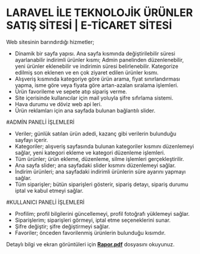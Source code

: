 # LARAVEL İLE TEKNOLOJİK ÜRÜNLER SATIŞ SİTESİ | E-TİCARET SİTESİ
Web sitesinin barındırdığı hizmetler;

- Dinamik bir sayfa yapısı. Ana sayfa kısmında değiştirilebilir süresi ayarlanabilir indirimli ürünler kısmı; Admin panelinden düzenlenebilir, yeni ürünler eklenebilir ve indirimin süresi belirlenebilir. Kategorize edilmiş son eklenen ve en çok ziyaret edilen ürünler kısmı. 
- Alışveriş kısmında kategoriye göre ürün arama, fiyat sınırlandırması yapma, isme göre veya fiyata göre artan-azalan sıralama işlemleri. 
- Ürün favorileme ve sepete atıp sipariş verme.
- Site içerisinde kullanıcılar için mail yoluyla şifre sıfırlama sistemi.
- Hava durumu ve döviz web api leri.
- Ürün reklamları için ana sayfada bulunan bağlantılı slider.

#ADMİN PANELİ İŞLEMLERİ
- Veriler; günlük satılan ürün adedi, kazanç gibi verilerin bulunduğu sayfayı içerir.
- Kategoriler; alışveriş sayfasında bulunan kategoriler kısmını düzenlemeyi sağlar, yeni kategori ekleme ve kategori düzenleme işlemleri.
- Tüm ürünler; ürün ekleme, düzenleme, silme işlemleri gerçekleştirilir.
- Ana sayfa slider; ana sayfadaki slider kısmını düzenlemeyi sağlar.
- İndirim ürünleri; ana sayfadaki indirimli ürünlerin süre ayarını yapmayı sağlar.
- Tüm siparişler; bütün siparişleri gösterir, sipariş detayı, sipariş durumu iptal ve kabul etmeyi sağlar.

#KULLANICI PANELİ İŞLEMLERİ
- Profilim; profil bilgilerini güncellemeyi, profil fotoğrafı yüklemeyi sağlar.
- Siparişlerim; siparişleri görmeyi, iptal etme seçeneklerini sunar.
- Şifre değiştir; şifre değiştirmeyi sağlar.
- Favoriler; önceden favorilenmiş ürünlerin bulunduğu kısımdır.

Detaylı bilgi ve ekran görüntüleri için [**Rapor.pdf**](https://github.com/omerayilmazdir/laravel-eticaret-sitesi/blob/main/Rapor.pdf) dosyasını okuyunuz.
